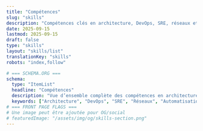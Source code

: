 ```yaml
---
title: "Compétences"
slug: "skills"
description: "Compétences clés en architecture, DevOps, SRE, réseaux et automatisation. Un mélange de profondeur technique et d’alignement business."
date: 2025-09-15
lastmod: 2025-09-15
draft: false
type: "skills"
layout: "skills/list"
translationKey: "skills"
robots: "index,follow"

# === SCHEMA.ORG ===
schema:
  type: "ItemList"
  headline: "Compétences"
  description: "Vue d’ensemble complète des compétences en architecture IT, DevOps, réseaux et automatisation."
  keywords: ["Architecture", "DevOps", "SRE", "Réseaux", "Automatisation"]
# === FRONT PAGE FLAGS ===
# Une image peut être ajoutée pour OG/social
# featuredImage: "/assets/img/og/skills-section.png"
---
```

